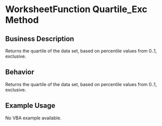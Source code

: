 # WorksheetFunction Quartile_Exc Method

## Business Description
Returns the quartile of the data set, based on percentile values from 0..1, exclusive.

## Behavior
Returns the quartile of the data set, based on percentile values from 0..1, exclusive.

## Example Usage
No VBA example available.